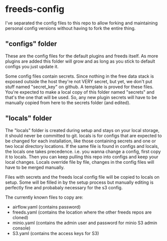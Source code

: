# freeds-config
I've separated the config files to this repo to allow forking and maintaining personal config versions without having to fork the entire thing.


## "configs" folder
These are the config files for the default plugins and freeds itself. As more plugins are added this folder will grow and as long as you stick to default configs you just update it.

Some config files contain secrets. Since nothing in the free data stack is exposed outside the host they're not VERY secret, but yet, we don't put stuff named "secret_key" on github.
A template is proved for these files. You're expected to make a local copy of this folder named "secrets" and that's the one that will be used.
So, any new plugin secrets will have to be manually copied from here to the secrets folder (and edited).

## "locals" folder
The "locals" folder is created during setup and stays on your local storage, it should never be committed to git.
locals is for configs that are expected to be changed for each installation, like those containing secrets and one or two local directory locations.
If the same file is found in configs and locals, the locals one takes precedence. i.e. you wanna change a config, first copy it to locals. Then you can keep pulling this repo into configs and keep your local changes. Locals override file by file, changes in the config files will have to be merged manually.

Files with secrets and the freeds local config file will be copied to locals on setup. Some will be filled in by the setup process but manually editing is perfectly fine and probabaly necessary for the s3 config.

The currently known files to copy are:
* airflow.yaml (contains password)
* freeds.yaml (contains the location where the other freeds repos are cloned)
* minio.yaml (contains the admin user and password for minio S3 admin console)
* S3.yaml (contains the access keys for S3)
